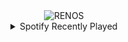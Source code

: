 <div align="center">
<picture>
    <source media="(prefers-color-scheme: dark)" srcset="https://i.ibb.co/hVdkbgh/output-gif.gif">
    <source media="(prefers-color-scheme: light)" srcset="https://i.ibb.co/hVdkbgh/output-gif.gif">
    <img alt="RENOS" src="https://i.ibb.co/hVdkbgh/output-gif.gif">
</picture>
<details>
<summary>Spotify Recently Played</summary>
<img src="https://spotify-recently-played-readme.vercel.app/api?user=31d6d6zerc5ct6kck32na2ozsqf4&unique=1&width=400" alt="Spotify" />
</details>
</div>

<!-- Image deletion URL: https://ibb.co/gJWGNrH/bb6355ba804fcf316f9994c75cbf8730 -->